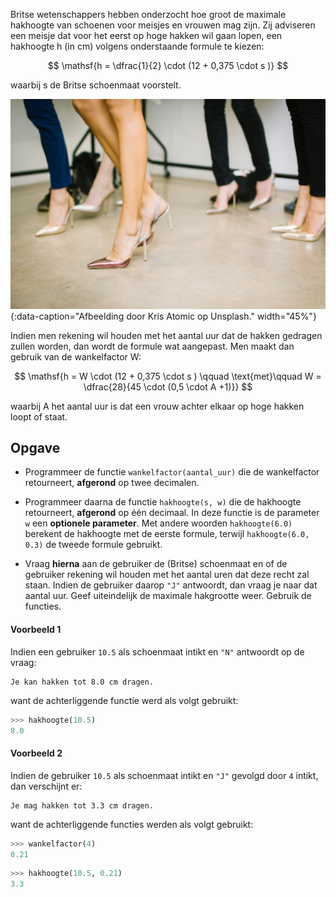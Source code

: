 Britse wetenschappers hebben onderzocht hoe groot de maximale hakhoogte van schoenen voor meisjes en vrouwen mag zijn. Zij adviseren een meisje dat voor het eerst op hoge hakken wil gaan lopen, een hakhoogte h (in cm) volgens onderstaande formule te kiezen:

$$
    \mathsf{h = \dfrac{1}{2} \cdot (12 + 0,375 \cdot s )}
$$

waarbij s de Britse schoenmaat voorstelt.

![Afbeelding door Kris Atomic op Unsplash.](media/kris-atomic.jpg "Afbeelding door Kris Atomic op Unsplash."){:data-caption="Afbeelding door Kris Atomic op Unsplash."  width="45%"}

Indien men rekening wil houden met het aantal uur dat de hakken gedragen zullen worden, dan wordt de formule wat aangepast. Men maakt dan gebruik van de wankelfactor W:

$$
    \mathsf{h = W \cdot (12 + 0,375 \cdot s ) \qquad \text{met}\qquad W = \dfrac{28}{45 \cdot (0,5 \cdot A +1)}} 
$$

waarbij A het aantal uur is dat een vrouw achter elkaar op hoge hakken loopt of staat.

## Opgave

* Programmeer de functie `wankelfactor(aantal_uur)` die de wankelfactor retourneert, **afgerond** op twee decimalen.

* Programmeer daarna de functie `hakhoogte(s, w)` die de hakhoogte retourneert, **afgerond** op één decimaal. In deze functie is de parameter `w` een **optionele parameter**. Met andere woorden `hakhoogte(6.0)` berekent de hakhoogte met de eerste formule, terwijl `hakhoogte(6.0, 0.3)` de tweede formule gebruikt. 

* Vraag **hierna** aan de gebruiker de (Britse) schoenmaat en of de gebruiker rekening wil houden met het aantal uren dat deze recht zal staan. Indien de gebruiker daarop `"J"` antwoordt, dan vraag je naar dat aantal uur. Geef uiteindelijk de maximale hakgrootte weer. Gebruik de functies.

#### Voorbeeld 1

Indien een gebruiker `10.5` als schoenmaat intikt en `"N"` antwoordt op de vraag:
```
Je kan hakken tot 8.0 cm dragen.
```

want de achterliggende functie werd als volgt gebruikt:
```python
>>> hakhoogte(10.5)
8.0
```

#### Voorbeeld 2
Indien de gebruiker `10.5` als schoenmaat intikt en  `"J"` gevolgd door `4` intikt, dan verschijnt er:

```
Je mag hakken tot 3.3 cm dragen.
```

want de achterliggende functies werden als volgt gebruikt:
```python
>>> wankelfactor(4)
0.21
```

```python
>>> hakhoogte(10.5, 0.21)
3.3
```

